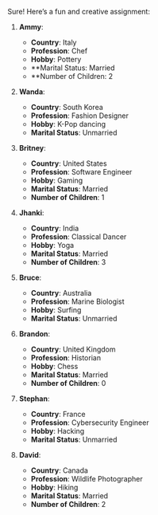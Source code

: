 Sure! Here’s a fun and creative assignment:

1. **Ammy**:  
   - **Country**: Italy  
   - **Profession**: Chef  
   - **Hobby**: Pottery  
   - **Marital Status: Married
   - **Number of Children: 2

2. **Wanda**:  
   - **Country**: South Korea  
   - **Profession**: Fashion Designer  
   - **Hobby**: K-Pop dancing  
   - **Marital Status**: Unmarried

3. **Britney**:  
   - **Country**: United States  
   - **Profession**: Software Engineer  
   - **Hobby**: Gaming  
   - **Marital Status**: Married
   - **Number of Children**: 1

4. **Jhanki**:  
   - **Country**: India  
   - **Profession**: Classical Dancer  
   - **Hobby**: Yoga  
   - **Marital Status**: Married
   - **Number of Children**: 3

5. **Bruce**:  
   - **Country**: Australia  
   - **Profession**: Marine Biologist  
   - **Hobby**: Surfing  
   - **Marital Status**: Unmarried

6. **Brandon**:  
   - **Country**: United Kingdom  
   - **Profession**: Historian  
   - **Hobby**: Chess  
   - **Marital Status**: Married
   - **Number of Children**: 0

7. **Stephan**:  
   - **Country**: France  
   - **Profession**: Cybersecurity Engineer  
   - **Hobby**: Hacking  
   - **Marital Status**: Unmarried

8. **David**:  
   - **Country**: Canada  
   - **Profession**: Wildlife Photographer  
   - **Hobby**: Hiking 
   - **Marital Status**: Married
   - **Number of Children**: 2 

